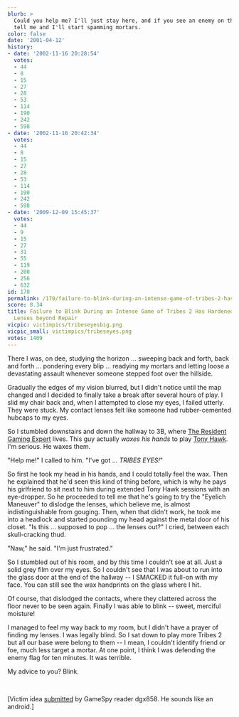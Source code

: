```yaml
---
blurb: >
  Could you help me? I'll just stay here, and if you see an enemy on the horizon,
  tell me and I'll start spamming mortars.
color: false
date: '2001-04-12'
history:
- date: '2002-11-16 20:28:54'
  votes:
  - 44
  - 8
  - 15
  - 27
  - 28
  - 53
  - 114
  - 190
  - 242
  - 598
- date: '2002-11-16 20:42:34'
  votes:
  - 44
  - 8
  - 15
  - 27
  - 28
  - 53
  - 114
  - 190
  - 242
  - 598
- date: '2009-12-09 15:45:37'
  votes:
  - 44
  - 9
  - 15
  - 27
  - 31
  - 55
  - 119
  - 200
  - 256
  - 632
id: 170
permalink: /170/failure-to-blink-during-an-intense-game-of-tribes-2-has-hardened-my-contact-lenses-beyond-repair/
score: 8.34
title: Failure to Blink During an Intense Game of Tribes 2 Has Hardened My Contact
  Lenses beyond Repair
vicpic: victimpics/tribeseyesbig.png
vicpic_small: victimpics/tribeseyes.png
votes: 1409
---
```


There I was, on dee, studying the horizon ... sweeping back and forth,
back and forth ... pondering every blip ... readying my mortars and
letting loose a devastating assault whenever someone stepped foot over
the hillside.

Gradually the edges of my vision blurred, but I didn't notice until the
map changed and I decided to finally take a break after several hours of
play. I slid my chair back and, when I attempted to close my eyes, I
failed utterly. They were stuck. My contact lenses felt like someone had
rubber-cemented hubcaps to my eyes.

So I stumbled downstairs and down the hallway to 3B, where [The Resident
Gaming Expert](@/victim/147.md) lives. This guy actually *waxes his
hands* to play [Tony
Hawk](http://web.archive.org/web/20010412000000/http://www.planettonyhawk.com/).
I'm serious. He waxes them.

"Help me!" I called to him. "I've got ... *TRIBES EYES!*"

So first he took my head in his hands, and I could totally feel the wax.
Then he explained that he'd seen this kind of thing before, which is why
he pays his girlfriend to sit next to him during extended Tony Hawk
sessions with an eye-dropper. So he proceeded to tell me that he's going
to try the "Eyelich Maneuver" to dislodge the lenses, which believe me,
is almost indistinguishable from gouging. Then, when that didn't work,
he took me into a headlock and started pounding my head against the
metal door of his closet. "Is this ... supposed to pop ... the lenses
out?" I cried, between each skull-cracking thud.

"Naw," he said. "I'm just frustrated."

So I stumbled out of his room, and by this time I couldn't see at all.
Just a solid grey film over my eyes. So I couldn't see that I was about
to run into the glass door at the end of the hallway -- I SMACKED it
full-on with my face. You can still see the wax handprints on the glass
where I hit.

Of course, that dislodged the contacts, where they clattered across the
floor never to be seen again. Finally I was able to blink -- sweet,
merciful moisture!

I managed to feel my way back to my room, but I didn't have a prayer of
finding my lenses. I was legally blind. So I sat down to play more
Tribes 2 but all our base were belong to them -- I mean, I couldn't
identify friend or foe, much less target a mortar. At one point, I think
I was defending the enemy flag for ten minutes. It was terrible.

My advice to you? Blink.

&nbsp;

\[Victim idea [submitted](mailto:feedback@gamespy.com) by GameSpy reader
dgx858. He sounds like an android.\]